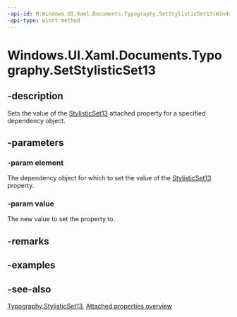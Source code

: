 ```yaml
---
-api-id: M:Windows.UI.Xaml.Documents.Typography.SetStylisticSet13(Windows.UI.Xaml.DependencyObject,System.Boolean)
-api-type: winrt method
---
```


<!-- Method syntax
public void SetStylisticSet13(Windows.UI.Xaml.DependencyObject element, System.Boolean value)
-->

# Windows.UI.Xaml.Documents.Typography.SetStylisticSet13

## -description
Sets the value of the [StylisticSet13](typography_stylisticset13.md) attached property for a specified dependency object.



## -parameters
### -param element
The dependency object for which to set the value of the [StylisticSet13](typography_stylisticset13.md) property.

### -param value
The new value to set the property to.

## -remarks

## -examples

## -see-also

[Typography.StylisticSet13](typography_stylisticset13.md), [Attached properties overview](/windows/uwp/xaml-platform/attached-properties-overview)
